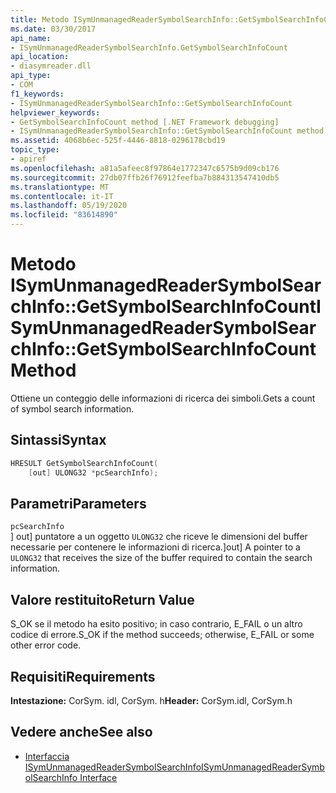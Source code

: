 ```yaml
---
title: Metodo ISymUnmanagedReaderSymbolSearchInfo::GetSymbolSearchInfoCount
ms.date: 03/30/2017
api_name:
- ISymUnmanagedReaderSymbolSearchInfo.GetSymbolSearchInfoCount
api_location:
- diasymreader.dll
api_type:
- COM
f1_keywords:
- ISymUnmanagedReaderSymbolSearchInfo::GetSymbolSearchInfoCount
helpviewer_keywords:
- GetSymbolSearchInfoCount method [.NET Framework debugging]
- ISymUnmanagedReaderSymbolSearchInfo::GetSymbolSearchInfoCount method [.NET Framework debugging]
ms.assetid: 4068b6ec-525f-4446-8818-0296178cbd19
topic_type:
- apiref
ms.openlocfilehash: a81a5afeec8f97864e1772347c6575b9d09cb176
ms.sourcegitcommit: 27db07ffb26f76912feefba7b884313547410db5
ms.translationtype: MT
ms.contentlocale: it-IT
ms.lasthandoff: 05/19/2020
ms.locfileid: "83614890"
---
```

# <a name="isymunmanagedreadersymbolsearchinfogetsymbolsearchinfocount-method"></a><span data-ttu-id="60b32-102">Metodo ISymUnmanagedReaderSymbolSearchInfo::GetSymbolSearchInfoCount</span><span class="sxs-lookup"><span data-stu-id="60b32-102">ISymUnmanagedReaderSymbolSearchInfo::GetSymbolSearchInfoCount Method</span></span>
<span data-ttu-id="60b32-103">Ottiene un conteggio delle informazioni di ricerca dei simboli.</span><span class="sxs-lookup"><span data-stu-id="60b32-103">Gets a count of symbol search information.</span></span>  
  
## <a name="syntax"></a><span data-ttu-id="60b32-104">Sintassi</span><span class="sxs-lookup"><span data-stu-id="60b32-104">Syntax</span></span>  
  
```cpp  
HRESULT GetSymbolSearchInfoCount(  
    [out] ULONG32 *pcSearchInfo);  
```  
  
## <a name="parameters"></a><span data-ttu-id="60b32-105">Parametri</span><span class="sxs-lookup"><span data-stu-id="60b32-105">Parameters</span></span>  
 `pcSearchInfo`  
 <span data-ttu-id="60b32-106">] out] puntatore a un oggetto `ULONG32` che riceve le dimensioni del buffer necessarie per contenere le informazioni di ricerca.</span><span class="sxs-lookup"><span data-stu-id="60b32-106">]out] A pointer to a `ULONG32` that receives the size of the buffer required to contain the search information.</span></span>  
  
## <a name="return-value"></a><span data-ttu-id="60b32-107">Valore restituito</span><span class="sxs-lookup"><span data-stu-id="60b32-107">Return Value</span></span>  
 <span data-ttu-id="60b32-108">S_OK se il metodo ha esito positivo; in caso contrario, E_FAIL o un altro codice di errore.</span><span class="sxs-lookup"><span data-stu-id="60b32-108">S_OK if the method succeeds; otherwise, E_FAIL or some other error code.</span></span>  
  
## <a name="requirements"></a><span data-ttu-id="60b32-109">Requisiti</span><span class="sxs-lookup"><span data-stu-id="60b32-109">Requirements</span></span>  
 <span data-ttu-id="60b32-110">**Intestazione:** CorSym. idl, CorSym. h</span><span class="sxs-lookup"><span data-stu-id="60b32-110">**Header:** CorSym.idl, CorSym.h</span></span>  
  
## <a name="see-also"></a><span data-ttu-id="60b32-111">Vedere anche</span><span class="sxs-lookup"><span data-stu-id="60b32-111">See also</span></span>

- [<span data-ttu-id="60b32-112">Interfaccia ISymUnmanagedReaderSymbolSearchInfo</span><span class="sxs-lookup"><span data-stu-id="60b32-112">ISymUnmanagedReaderSymbolSearchInfo Interface</span></span>](isymunmanagedreadersymbolsearchinfo-interface.md)
